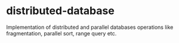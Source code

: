 # distributed-database
Implementation of distributed and parallel databases operations like fragmentation, parallel sort, range query etc.
